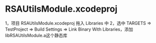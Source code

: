 # RSAUtilsModule.xcodeproj
1，项目 RSAUtilsModule.xcodeproj 拖入 Libraries 中
2，选中 TARGETS => TestProject => Build Settings => Link Binary With Libraries，添加libRSAUtilsModule.a这个静态库 


